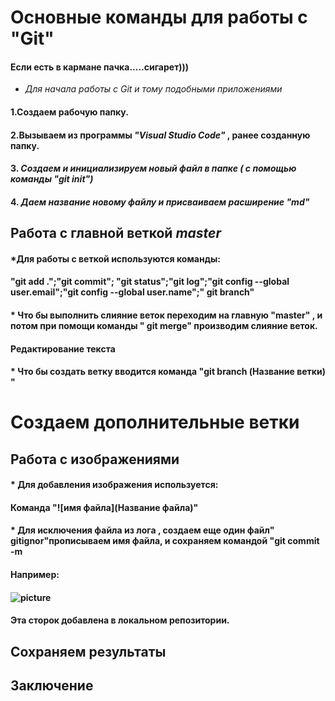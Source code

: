# Основные команды для работы с "Git"
#### Если есть в кармане пачка.....сигарет)))
* *Для начала работы с Git и тому подобными приложениями*
#### 1.Создаем рабочую папку.
#### 2.Вызываем из программы _*"Visual Studio Code"*_ , ранее созданную папку.
#### 3. *Создаем  и инициализируем новый файл в папке ( с помощью команды "git init")*
#### 4. *Даем название новому файлу и присваиваем  расширение "md"*

## Работа с главной веткой *master*
#### *Для работы с веткой используются команды:
#### "git add .";"git commit"; "git status";"git log";"git config --global user.email";"git config --global user.name";" git branch"
#### * Что бы выполнить слияние веток переходим на главную "master" , и потом при помощи команды " git merge" производим слияние веток.
#### Редактирование текста
#### * Что бы создать ветку вводится команда "git branch (Название ветки) "

# Создаем дополнительные ветки
## Работа с изображениями
#### * Для добавления изображения используется:
#### Команда "![имя файла](Название файла)"
#### * Для исключения файла из лога , создаем еще один файл" gitignor"прописываем имя файла, и сохраняем командой "git commit -m 
#### Например: 
#### ![picture](picture.jpg)
#### Эта сторок добавлена в локальном репозитории.
## Сохраняем результаты
## Заключение